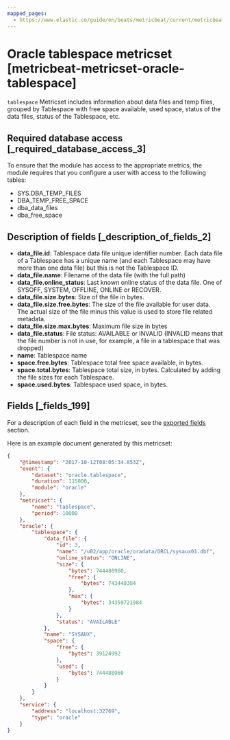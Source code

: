 ```yaml
---
mapped_pages:
  - https://www.elastic.co/guide/en/beats/metricbeat/current/metricbeat-metricset-oracle-tablespace.html
---
```


# Oracle tablespace metricset [metricbeat-metricset-oracle-tablespace]

`tablespace` Metricset includes information about data files and temp files, grouped by Tablespace with free space available, used space, status of the data files, status of the Tablespace, etc.


## Required database access [_required_database_access_3]

To ensure that the module has access to the appropriate metrics, the module requires that you configure a user with access to the following tables:

* SYS.DBA_TEMP_FILES
* DBA_TEMP_FREE_SPACE
* dba_data_files
* dba_free_space


## Description of fields [_description_of_fields_2]

* **data_file.id**: Tablespace data file unique identifier number. Each data file of a Tablespace has a unique name (and each Tablespace may have more than one data file) but this is not the Tablespace ID.
* **data_file.name**: Filename of the data file (with the full path)
* **data_file.online_status**: Last known online status of the data file. One of SYSOFF, SYSTEM, OFFLINE, ONLINE or RECOVER.
* **data_file.size.bytes**: Size of the file in bytes.
* **data_file.size.free.bytes**: The size of the file available for user data. The actual size of the file minus this value is used to store file related metadata.
* **data_file.size.max.bytes**: Maximum file size in bytes
* **data_file.status**: File status: AVAILABLE or INVALID (INVALID means that the file number is not in use, for example, a file in a tablespace that was dropped)
* **name**: Tablespace name
* **space.free.bytes**: Tablespace total free space available, in bytes.
* **space.total.bytes**: Tablespace total size, in bytes. Calculated by adding the file sizes for each Tablespace.
* **space.used.bytes**: Tablespace used space, in bytes.

## Fields [_fields_199]

For a description of each field in the metricset, see the [exported fields](/reference/metricbeat/exported-fields-oracle.md) section.

Here is an example document generated by this metricset:

```json
{
    "@timestamp": "2017-10-12T08:05:34.853Z",
    "event": {
        "dataset": "oracle.tablespace",
        "duration": 115000,
        "module": "oracle"
    },
    "metricset": {
        "name": "tablespace",
        "period": 10000
    },
    "oracle": {
        "tablespace": {
            "data_file": {
                "id": 3,
                "name": "/u02/app/oracle/oradata/ORCL/sysaux01.dbf",
                "online_status": "ONLINE",
                "size": {
                    "bytes": 744488960,
                    "free": {
                        "bytes": 743440384
                    },
                    "max": {
                        "bytes": 34359721984
                    }
                },
                "status": "AVAILABLE"
            },
            "name": "SYSAUX",
            "space": {
                "free": {
                    "bytes": 39124992
                },
                "used": {
                    "bytes": 744488960
                }
            }
        }
    },
    "service": {
        "address": "localhost:32769",
        "type": "oracle"
    }
}
```


